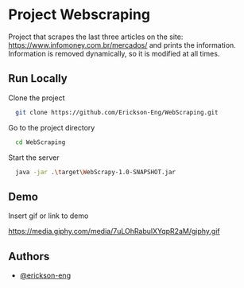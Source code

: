 
# Project Webscraping

Project that scrapes the last three articles on the site: https://www.infomoney.com.br/mercados/ and prints the information.
Information is removed dynamically, so it is modified at all times.



## Run Locally

Clone the project

```bash
  git clone https://github.com/Erickson-Eng/WebScraping.git
```

Go to the project directory

```bash
  cd WebScraping
```

Start the server

```bash
  java -jar .\target\WebScrapy-1.0-SNAPSHOT.jar
```


## Demo

Insert gif or link to demo

https://media.giphy.com/media/7uLOhRabulXYqpR2aM/giphy.gif
## Authors

- [@erickson-eng](https://github.com/Erickson-Eng)


  